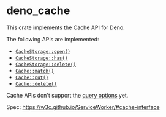 # deno_cache

This crate implements the Cache API for Deno.

The following APIs are implemented:

- [`CacheStorage::open()`][cache_storage_open]
- [`CacheStorage::has()`][cache_storage_has]
- [`CacheStorage::delete()`][cache_storage_delete]
- [`Cache::match()`][cache_match]
- [`Cache::put()`][cache_put]
- [`Cache::delete()`][cache_delete]

Cache APIs don't support the [query options][query_options] yet.

Spec: https://w3c.github.io/ServiceWorker/#cache-interface

[query_options]: https://w3c.github.io/ServiceWorker/#dictdef-cachequeryoptions
[cache_storage_open]: https://developer.mozilla.org/en-US/docs/Web/API/CacheStorage/open
[cache_storage_has]: https://developer.mozilla.org/en-US/docs/Web/API/CacheStorage/has
[cache_storage_delete]: https://developer.mozilla.org/en-US/docs/Web/API/CacheStorage/delete
[cache_match]: https://developer.mozilla.org/en-US/docs/Web/API/Cache/match
[cache_put]: https://developer.mozilla.org/en-US/docs/Web/API/Cache/put
[cache_delete]: https://developer.mozilla.org/en-US/docs/Web/API/Cache/delete
